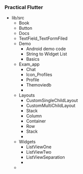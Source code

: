### Practical Flutter

- lib/src
  - Book
  - Button
  - Docs
  - TextField_TextFormFiled
  - Demo 
      - Android demo code
      - String to Widget List
      - Basics 
  - Exam_app
    - Chat
    - Icon_Profiles
    - Profile
    - Themoviedb
    - 
  - Layouts
      - CustomSingleChildLayout
      - CustomMultiChildLayout
      - Stack
      - Column
      - Container
      - Row
      - Stack
      - 
  - Widgets
    - ListViewOne
    - ListViewTwo
    - ListViewSeparation
    - 
  -





